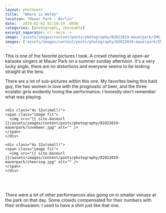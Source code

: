 ```yaml
---
layout: photopost
title:  "Where is Waldo"
location: "Mauer Park - Berlin"
date:   2019-02-02 02:59:59 -0600
categories: [photography, shareable]
excerpt_separator: <!--more-->
image: 'assets/images/content/posts/photography/02022019-mauerpark/IMG_2030.jpg'
images: ['assets/images/content/posts/photography/02022019-mauerpark/IMG_2100.jpg']
---
```

This is one of the favorite pictures I took. A crowd cheering at open-air karaoke singers at Mauer Park on a summer sunday afternoon. It's a very lucky angle, there are no distortions and everyone seems to be looking straight at the lens.<!--more-->

There are a lot of sub-pictures within this one. My favorites being this bald guy, the two women in love with the prognostic of beer, and the three ecstatic girls evidently loving the performance. I honestly don't remember what was playing.

<div class="row" style="margin-bottom:4.5em; margin-top:0.8em">
    <div class="4u 12u(small)">
    <span class="image fit">
      <img src="{{ site.baseurl }}/assets/images/content/posts/photography/02022019-mauerpark/baldguy.jpg" alt="" />
    </span>
    </div>

    <div class="4u 12u(small)">
    <span class="image fit">
      <img src="{{ site.baseurl }}/assets/images/content/posts/photography/02022019-mauerpark/lovebeer.jpg" alt="" />
    </span>
    </div>

    <div class="4u 12u(small)">
    <span class="image fit">
      <img src="{{ site.baseurl }}/assets/images/content/posts/photography/02022019-mauerpark/cheering.jpg" alt="" />
    </span>
    </div>
</div>


There were a lot of other performances also going on in smaller venues at the park on that day. Some crowds compensated for their numbers with their enthusiasm. I used to have a shirt just like that one.
<span class="image fit" style="margin-bottom:4.5em; margin-top:0.8em">
  <img src="{{ site.baseurl }}/assets/images/content/posts/photography/02022019-mauerpark/IMG_2100.jpg" alt="" />
</span>
